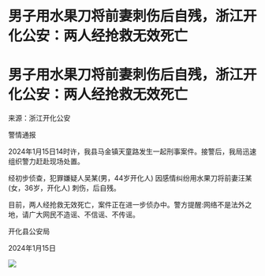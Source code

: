 # 男子用水果刀将前妻刺伤后自残，浙江开化公安：两人经抢救无效死亡

# 男子用水果刀将前妻刺伤后自残，浙江开化公安：两人经抢救无效死亡

来源：浙江开化公安

警情通报

2024年1月15日14时许，我县马金镇天童路发生一起刑事案件。接警后，我局迅速组织警力赶赴现场处置。

经初步侦查，犯罪嫌疑人吴某(男，44岁开化人) 因感情纠纷用水果刀将前妻汪某(女，36岁，开化人) 刺伤，后自残。

目前，两人经抢救无效死亡，案件正在进一步侦办中。警方提醒:网络不是法外之地，请广大网民不造谣、不信谣、不传谣。

开化县公安局

2024年1月15日

![](https://inews.gtimg.com/om_bt/OifL0GfLZKRs1WV18m9X1xZfi24jojPWC1fB7FXkR7h2kAA/1000)

